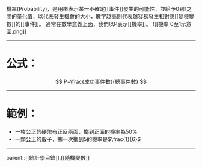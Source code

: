機率(Probability)，是用來表示某一不確定[[事件]]發生的可能性，並給予0到1之間的量化值，以代表發生機會的大小，數字越高則代表越容易發生相對應[[隨機變數]]的[[事件]]。
通常在數學意義上面，我們以P表示[[機率]]。
![[機率 0至1示意圖.png]]
- - -
# 公式：
$$
P=\frac{成功事件數}{總事件數}
$$
- - -
# 範例：
- 一枚公正的硬幣有正反兩面，擲到正面的機率為50%
- 一顆公正的骰子，擲一次擲到5的機率是$\frac{1}{6}$
- - -
parent::[[統計學目錄]],[[隨機變數]]